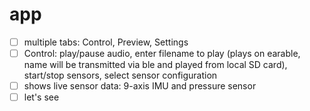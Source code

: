 # app
- [ ] multiple tabs: Control, Preview, Settings
- [ ] Control: play/pause audio, enter filename to play (plays on earable, name will be transmitted via ble and played from local SD card), start/stop sensors, select sensor configuration
- [ ] shows live sensor data: 9-axis IMU and pressure sensor
- [ ] let's see
